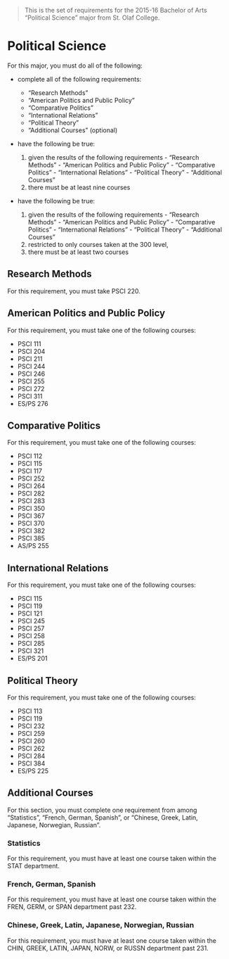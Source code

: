 > This is the set of requirements for the 2015-16 Bachelor of Arts “Political
> Science” major from St. Olaf College.

# Political Science
For this major, you must do all of the following:

- complete all of the following requirements:
    
    - “Research Methods”
    - “American Politics and Public Policy”
    - “Comparative Politics”
    - “International Relations”
    - “Political Theory”
    - “Additional Courses” (optional)
- have the following be true:
    
    1. given the results of the following requirements
      - “Research Methods”
      - “American Politics and Public Policy”
      - “Comparative Politics”
      - “International Relations”
      - “Political Theory”
      - “Additional Courses”
    2. there must be at least nine courses
    
- have the following be true:
    
    1. given the results of the following requirements
      - “Research Methods”
      - “American Politics and Public Policy”
      - “Comparative Politics”
      - “International Relations”
      - “Political Theory”
      - “Additional Courses”
    2. restricted to only courses taken at the 300 level,
    3. there must be at least two courses
    

## Research Methods
For this requirement, you must take PSCI 220.


## American Politics and Public Policy
For this requirement, you must take one of the following courses:

- PSCI 111
- PSCI 204
- PSCI 211
- PSCI 244
- PSCI 246
- PSCI 255
- PSCI 272
- PSCI 311
- ES/PS 276


## Comparative Politics
For this requirement, you must take one of the following courses:

- PSCI 112
- PSCI 115
- PSCI 117
- PSCI 252
- PSCI 264
- PSCI 282
- PSCI 283
- PSCI 350
- PSCI 367
- PSCI 370
- PSCI 382
- PSCI 385
- AS/PS 255


## International Relations
For this requirement, you must take one of the following courses:

- PSCI 115
- PSCI 119
- PSCI 121
- PSCI 245
- PSCI 257
- PSCI 258
- PSCI 285
- PSCI 321
- ES/PS 201


## Political Theory
For this requirement, you must take one of the following courses:

- PSCI 113
- PSCI 119
- PSCI 232
- PSCI 259
- PSCI 260
- PSCI 262
- PSCI 284
- PSCI 384
- ES/PS 225


## Additional Courses
For this section, you must complete one requirement from among “Statistics”, “French, German, Spanish”, or “Chinese, Greek, Latin, Japanese, Norwegian, Russian”.

### Statistics
For this requirement, you must have at least one course taken within the STAT department.

### French, German, Spanish
For this requirement, you must have at least one course taken within the FREN, GERM, or SPAN department past 232.

### Chinese, Greek, Latin, Japanese, Norwegian, Russian
For this requirement, you must have at least one course taken within the CHIN, GREEK, LATIN, JAPAN, NORW, or RUSSN department past 231.


